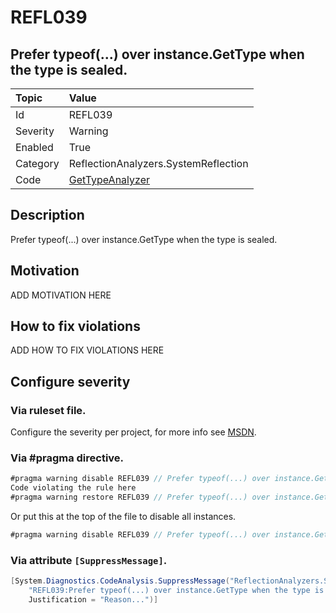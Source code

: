 # REFL039
## Prefer typeof(...) over instance.GetType when the type is sealed.

| Topic    | Value
| :--      | :--
| Id       | REFL039
| Severity | Warning
| Enabled  | True
| Category | ReflectionAnalyzers.SystemReflection
| Code     | [GetTypeAnalyzer](https://github.com/DotNetAnalyzers/ReflectionAnalyzers/blob/master/ReflectionAnalyzers/NodeAnalzers/GetTypeAnalyzer.cs)

## Description

Prefer typeof(...) over instance.GetType when the type is sealed.

## Motivation

ADD MOTIVATION HERE

## How to fix violations

ADD HOW TO FIX VIOLATIONS HERE

<!-- start generated config severity -->
## Configure severity

### Via ruleset file.

Configure the severity per project, for more info see [MSDN](https://msdn.microsoft.com/en-us/library/dd264949.aspx).

### Via #pragma directive.
```C#
#pragma warning disable REFL039 // Prefer typeof(...) over instance.GetType when the type is sealed.
Code violating the rule here
#pragma warning restore REFL039 // Prefer typeof(...) over instance.GetType when the type is sealed.
```

Or put this at the top of the file to disable all instances.
```C#
#pragma warning disable REFL039 // Prefer typeof(...) over instance.GetType when the type is sealed.
```

### Via attribute `[SuppressMessage]`.

```C#
[System.Diagnostics.CodeAnalysis.SuppressMessage("ReflectionAnalyzers.SystemReflection", 
    "REFL039:Prefer typeof(...) over instance.GetType when the type is sealed.", 
    Justification = "Reason...")]
```
<!-- end generated config severity -->